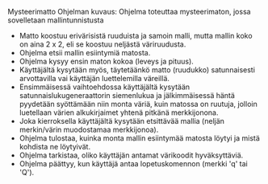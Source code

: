 Mysteerimatto
Ohjelman kuvaus:
Ohjelma toteuttaa mysteerimaton, jossa sovelletaan mallintunnistusta
 * Matto koostuu erivärisistä ruuduista ja samoin malli, mutta mallin koko on aina 2 x 2, eli se koostuu neljästä väriruudusta. 
 * Ohjelma etsii mallin esiintymiä matosta.
 * Ohjelma kysyy ensin maton kokoa (leveys ja pituus).
 * Käyttäjältä kysytään myös, täytetäänkö matto (ruudukko) satunnaisesti arvottavilla vai käyttäjän luettelemilla väreillä. 
 * Ensimmäisessä vaihtoehdossa käyttäjältä kysytään satunnaislukugeneraattorin siemenlukua ja jälkimmäisessä häntä pyydetään syöttämään niin monta väriä, kuin matossa on ruutuja, jolloin luetellaan värien alkukirjaimet yhtenä pitkänä merkkijonona.
 * Joka kierroksella käyttäjältä kysytään etsittävää mallia (neljän merkin/värin muodostamaa merkkijonoa).
 * Ohjelma tulostaa, kuinka monta mallin esiintymää matosta löytyi ja mistä kohdista ne löytyivät.
 * Ohjelma tarkistaa, oliko käyttäjän antamat värikoodit hyväksyttäviä.
 * Ohjelma päättyy, kun käyttäjä antaa lopetuskomennon (merkki 'q' tai 'Q').
